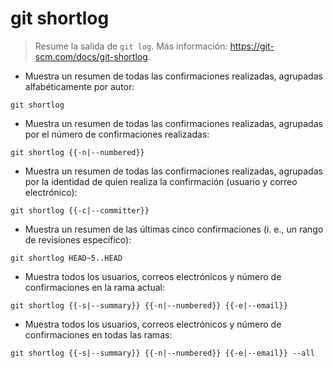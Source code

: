 # git shortlog

> Resume la salida de `git log`.
> Más información: <https://git-scm.com/docs/git-shortlog>.

- Muestra un resumen de todas las confirmaciones realizadas, agrupadas alfabéticamente por autor:

`git shortlog`

- Muestra un resumen de todas las confirmaciones realizadas, agrupadas por el número de confirmaciones realizadas:

`git shortlog {{-n|--numbered}}`

- Muestra un resumen de todas las confirmaciones realizadas, agrupadas por la identidad de quien realiza la confirmación (usuario y correo electrónico):

`git shortlog {{-c|--committer}}`

- Muestra un resumen de las últimas cinco confirmaciones (i. e., un rango de revisiones específico):

`git shortlog HEAD~5..HEAD`

- Muestra todos los usuarios, correos electrónicos y número de confirmaciones en la rama actual:

`git shortlog {{-s|--summary}} {{-n|--numbered}} {{-e|--email}}`

- Muestra todos los usuarios, correos electrónicos y número de confirmaciones en todas las ramas:

`git shortlog {{-s|--summary}} {{-n|--numbered}} {{-e|--email}} --all`
